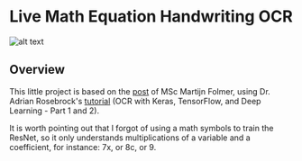 # Live Math Equation Handwriting OCR

![alt text](https://github.com/prpereiras89/live-math-handwriting-ocr/blob/main/scheme_handwriting.jpg)

## Overview

This little project is based on the [post](https://www.linkedin.com/posts/martijn-folmer-68026287_machinelearning-computervision-augmentedreality-activity-6787267790966468608-6NiA) of MSc Martijn Folmer, using Dr. Adrian Rosebrock's [tutorial](https://www.pyimagesearch.com/2020/08/17/ocr-with-keras-tensorflow-and-deep-learning/) (OCR with Keras, TensorFlow, and Deep Learning - Part 1 and 2).

It is worth pointing out that I forgot of using a math symbols to train the ResNet, so it only understands multiplications of a variable and a coefficient,
for instance: 7x, or 8c, or 9.
